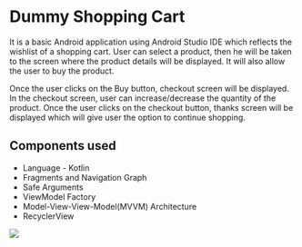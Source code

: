 # Dummy Shopping Cart

It is a basic Android application using Android Studio IDE which reflects the wishlist of a shopping cart. User can select a product, then he will be taken to the screen where the product details will be displayed. It will also allow the user to buy the product.

Once the user clicks on the Buy button, checkout screen will be displayed. In the checkout screen, user can increase/decrease the quantity of the product.
Once the user clicks on the checkout button, thanks screen will be displayed which will give user the option to continue shopping.

## Components used
* Language - Kotlin 
* Fragments and Navigation Graph
* Safe Arguments
* ViewModel Factory
* Model-View-View-Model(MVVM) Architecture
* RecyclerView


<img src="https://user-images.githubusercontent.com/72929195/104766133-0c684800-5790-11eb-8f4a-22f279d9f524.gif" > 
